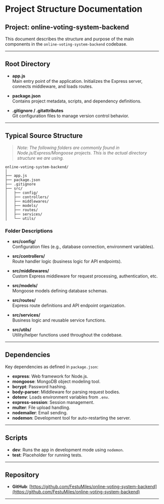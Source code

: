 # Project Structure Documentation

## Project: online-voting-system-backend

This document describes the structure and purpose of the main components in the `online-voting-system-backend` codebase.

---

## Root Directory

- **app.js**  
  Main entry point of the application. Initializes the Express server, connects middleware, and loads routes.

- **package.json**  
  Contains project metadata, scripts, and dependency definitions.

- **.gitignore / .gitattributes**  
  Git configuration files to manage version control behavior.

---

## Typical Source Structure

> *Note: The following folders are commonly found in Node.js/Express/Mongoose projects. This is the actual directory structure we are using.*

```
online-voting-system-backend/
│
├── app.js
├── package.json
├── .gitignore
├── src/
│   ├── config/
│   ├── controllers/
│   ├── middlewares/
│   ├── models/
│   ├── routes/
│   ├── services/
│   └── utils/
```

### Folder Descriptions

- **src/config/**  
  Configuration files (e.g., database connection, environment variables).

- **src/controllers/**  
  Route handler logic (business logic for API endpoints).

- **src/middlewares/**  
  Custom Express middleware for request processing, authentication, etc.

- **src/models/**  
  Mongoose models defining database schemas.

- **src/routes/**  
  Express route definitions and API endpoint organization.

- **src/services/**  
  Business logic and reusable service functions.

- **src/utils/**  
  Utility/helper functions used throughout the codebase.

---

## Dependencies

Key dependencies as defined in `package.json`:

- **express**: Web framework for Node.js.
- **mongoose**: MongoDB object modeling tool.
- **bcrypt**: Password hashing.
- **body-parser**: Middleware for parsing request bodies.
- **dotenv**: Loads environment variables from `.env`.
- **express-session**: Session management.
- **multer**: File upload handling.
- **nodemailer**: Email sending.
- **nodemon**: Development tool for auto-restarting the server.

---

## Scripts

- **dev**: Runs the app in development mode using `nodemon`.
- **test**: Placeholder for running tests.

---

## Repository

- **GitHub**: [https://github.com/FestuMiles/online-voting-system-backend](https://github.com/FestuMiles/online-voting-system-backend)

---